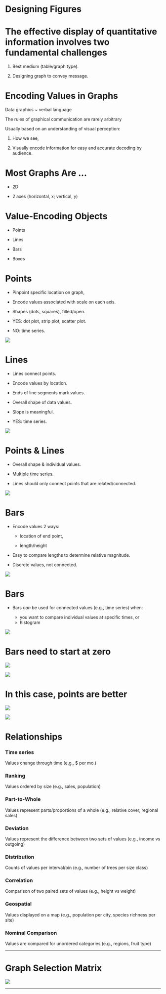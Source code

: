 Designing Figures
==================


The effective display of quantitative information involves two fundamental challenges
===================================


1. Best medium (table/graph type).

2. Designing graph to convey message.





Encoding Values in Graphs
=========================

Data graphics ~ verbal language

The rules of graphical communication are rarely arbitrary

Usually based on an understanding of visual perception:

1. How we see,

2. Visually encode information for easy and accurate decoding by audience.


Most Graphs Are ...
=================

 - 2D
 
 - 2 axes (horizontal, x; vertical, y)
 
 
Value-Encoding Objects
=====================

 - Points
 
 - Lines
 
 - Bars
 
 - Boxes
 

Points
======

 - Pinpoint specific location on graph,
 
 - Encode values associated with scale on each axis.
 
 - Shapes (dots, squares), filled/open.
 
 - YES: dot plot, strip plot, scatter plot.
 
 - NO: time series.
 


![](http://www.intro2r.info/unit5/img/designing-figures1.png)


Lines
======

 - Lines connect points.
 
 - Encode values by location.
 
 - Ends of line segments mark values. 
 
 - Overall shape of data values.
 
 - Slope is meaningful.
 
 - YES: time series.
 


![](http://www.intro2r.info/unit5/img/designing-figures2.png)


Points & Lines
==============

 - Overall shape & individual values.
 
 - Multiple time series.
 
 - Lines should only connect points that are related/connected.
 


![](http://www.intro2r.info/unit5/img/designing-figures3.png)


Bars
=====

 - Encode values 2 ways:
 
   + location of end point,
   
   + length/height 

 - Easy to compare lengths to determine relative magnitude.
 
 - Discrete values, not connected.
 

![](http://www.intro2r.info/unit5/img/designing-figures4.png)



Bars
=====

 - Bars _can_ be used for connected values (e.g., time series) when:
 
   - you want to compare individual values at specific times, or
   - histogram
 
![](http://www.intro2r.info/unit5/img/designing-figures5.png)



Bars need to start at zero
===========================



![](http://www.intro2r.info/unit5/img/designing-figures6.png)



![](http://www.intro2r.info/unit5/img/designing-figures7.png)


In this case, points are better
==============================


![](http://www.intro2r.info/unit5/img/designing-figures8.png)




![](http://www.intro2r.info/unit5/img/designing-figures9.png)



 
Relationships
============

### Time series 
 
Values change through time (e.g., $ per mo.)

 
### Ranking

Values ordered by size (e.g., sales, population)
 
 
### Part-to-Whole
 
Values represent parts/proportions of a whole (e.g., relative cover, regional sales)
 
 
### Deviation

Values represent the difference between two sets of values (e.g., income vs outgoing)



### Distribution
 
Counts of values per interval/bin (e.g., number of trees per size class)


### Correlation

Comparison of two paired sets of values (e.g., height vs weight)
 
 
### Geospatial
 
Values displayed on a map (e.g., population per city, species richness per site) 
 
 
### Nominal Comparison

Values are compared for unordered categories (e.g., regions, fruit type)


 - - -


Graph Selection Matrix
========================

![](http://www.intro2r.info/unit5/img/designing-figures10.png)

 - - -



